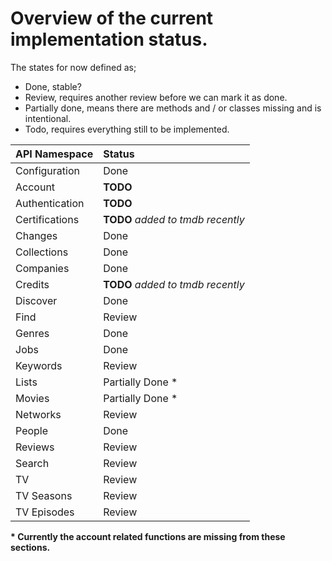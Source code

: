 Overview of the current implementation status.
==============

The states for now defined as;

- Done, stable?
- Review, requires another review before we can mark it as done.
- Partially done, means there are methods and / or classes missing and is intentional.
- Todo, requires everything still to be implemented.

| API Namespace          | Status      |
|------------------------|:------------|
| Configuration          | Done        |
| Account                | **TODO**    |
| Authentication         | **TODO**    |
| Certifications         | **TODO** _added to tmdb recently_        |
| Changes                | Done        |
| Collections            | Done        |
| Companies              | Done        |
| Credits                | **TODO** _added to tmdb recently_       |
| Discover               | Done        |
| Find                   | Review        |
| Genres                 | Done        |
| Jobs                   | Done        |
| Keywords               | Review        |
| Lists                  | Partially Done * |
| Movies                 | Partially Done * |
| Networks               | Review        |
| People                 | Done        |
| Reviews                | Review        |
| Search                 | Review        |
| TV                     | Review        |
| TV Seasons             | Review        |
| TV Episodes            | Review        |

__* Currently the account related functions are missing from these sections.__